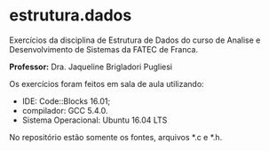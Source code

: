 # estrutura.dados
Exercícios da disciplina de Estrutura de Dados do curso de Analise e Desenvolvimento de Sistemas da FATEC de Franca.

**Professor:** Dra. Jaqueline Brigladori Pugliesi

Os exercícios foram feitos em sala de aula utilizando:
- IDE: Code::Blocks 16.01;
- compilador: GCC 5.4.0.
- Sistema Operacional: Ubuntu 16.04 LTS

No repositório estão somente os fontes, arquivos \*.c e \*.h.
